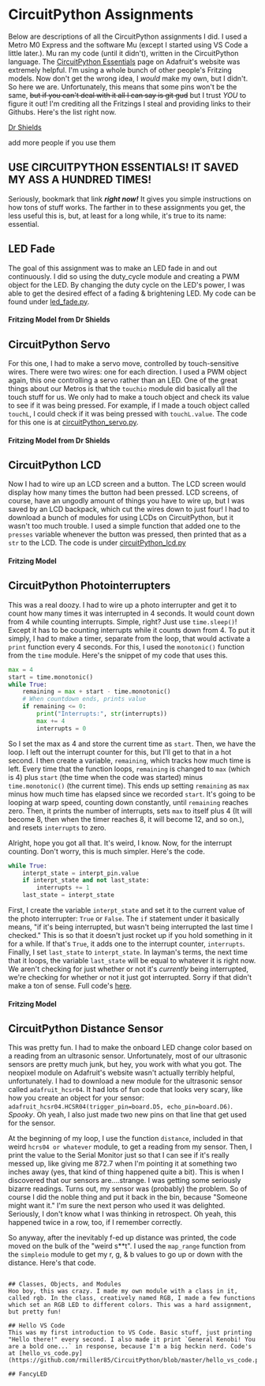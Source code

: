 # CircuitPython Assignments

Below are descriptions of all the CircuitPython assignments I did. I used a Metro M0 Express and the software Mu (except I started using VS Code a little later.). Mu ran my code (until it didn't), written in the CircuitPython language. The [CircuitPython Essentials](https://learn.adafruit.com/circuitpython-essentials) page on Adafruit's website was extremely helpful. I'm using a whole bunch of other people's Fritzing models. Now don't get the wrong idea, I *would* make my own, but I didn't. So here we are. Unfortunately, this means that some pins won't be the same, ~~but if you can't deal with it all I can say is git gud~~ but I trust *YOU* to figure it out! I'm crediting all the Fritzings I steal and providing links to their Githubs. Here's the list right now.

[Dr Shields](https://github.com/DoctorShields)

add more people if you use them

## USE CIRCUITPYTHON ESSENTIALS! IT SAVED MY ASS A HUNDRED TIMES!
Seriously, bookmark that link **_right now!_** It gives you simple instructions on how tons of stuff works. The farther in to these assignments you get, the less useful this is, but, at least for a long while, it's true to its name: essential.

## LED Fade
The goal of this assignment was to make an LED fade in and out continuously. I did so using the duty_cycle module and creating a PWM object for the LED. By changing the duty cycle on the LED's power, I was able to get the desired effect of a fading & brightening LED. My code can be found under [led_fade.py](https://github.com/rmiller85/CircuitPython/blob/master/led_fade.py).
#### Fritzing Model from Dr Shields

## CircuitPython Servo
For this one, I had to make a servo move, controlled by touch-sensitive wires. There were two wires: one for each direction. I used a PWM object again, this one controlling a servo rather than an LED. One of the great things about our Metros is that the `touchio` module did basically all the touch stuff for us. We only had to make a touch object and check its value to see if it was being pressed. For example, if I made a touch object called `touchL`, I could check if it was being pressed with `touchL.value`. The code for this one is at [circuitPython_servo.py](https://github.com/rmiller85/CircuitPython/blob/master/circuitPython_servo.py).
#### Fritzing Model from Dr Shields

## CircuitPython LCD
Now I had to wire up an LCD screen and a button. The LCD screen would display how many times the button had been pressed. LCD screens, of course, have an ungodly amount of things you have to wire up, but I was saved by an LCD backpack, which cut the wires down to just four! I had to download a bunch of modules for using LCDs on CircuitPython, but it wasn't too much trouble. I used a simple function that added one to the `presses` variable whenever the button was pressed, then printed that as a `str` to the LCD. The code is under [circuitPython_lcd.py](https://github.com/rmiller85/CircuitPython/blob/master/circuitPython_lcd.py)
#### Fritzing Model

## CircuitPython Photointerrupters
This was a real doozy. I had to wire up a photo interrupter and get it to count how many times it was interrupted in 4 seconds. It would count down from 4 while counting interrupts. Simple, right? Just use `time.sleep()`! Except it has to be counting interrupts while it counts down from 4. To put it simply, I had to make a timer, separate from the loop, that would activate a `print` function every 4 seconds. For this, I used the `monotonic()` function from the `time` module. Here's the snippet of my code that uses this.

```python
max = 4
start = time.monotonic()
while True:
    remaining = max + start - time.monotonic()
    # When countdown ends, prints value
    if remaining <= 0:
        print("Interrupts:", str(interrupts))
        max += 4
        interrupts = 0
```
So I set the max as 4 and store the current time as `start`. Then, we have the loop. I left out the interrupt counter for this, but I'll get to that in a hot second. I then create a variable, `remaining`, which tracks how much time is left. Every time that the function loops, `remaining` is changed to `max` (which is 4) plus `start` (the time when the code was started) minus `time.monotonic()` (the current time). This ends up setting `remaining` as `max` minus how much time has elapsed since we recorded `start`. It's going to be looping at warp speed, counting down constantly, until `remaining` reaches zero. Then, it prints the number of interrupts, sets `max` to itself plus 4 (It will become 8, then when the timer reaches 8, it will become 12, and so on.), and resets `interrupts` to zero.

Alright, hope you got all that. It's weird, I know. Now, for the interrupt counting. Don't worry, this is much simpler. Here's the code.

```python
while True:
    interpt_state = interpt_pin.value
    if interpt_state and not last_state:
        interrupts += 1
    last_state = interpt_state
```

First, I create the variable `interpt_state` and set it to the current value of the photo interrupter: `True` or `False`. The `if` statement under it basically means, "if it's being interrupted, but wasn't being interrupted the last time I checked." This is so that it doesn't just rocket up if you hold something in it for a while. If that's `True`, it adds one to the interrupt counter, `interrupts`. Finally, I set `last_state` to `interpt_state`. In layman's terms, the next time that it loops, the variable `last_state` will be equal to whatever it is right now. We aren't checking for just whether or not it's *currently* being interrupted, we're checking for whether or not it just got interrupted. Sorry if that didn't make a ton of sense. Full code's [here](https://github.com/rmiller85/CircuitPython/blob/master/photo_interrupt.py).
#### Fritzing Model

## CircuitPython Distance Sensor
This was pretty fun. I had to make the onboard LED change color based on a reading from an ultrasonic sensor. Unfortunately, most of our ultrasonic sensors are pretty much junk, but hey, you work with what you got. The neopixel module on Adafruit's website wasn't actually terribly helpful, unfortunately. I had to download a new module for the ultrasonic sensor called `adafruit_hcsr04`. It had lots of fun code that looks very scary, like how you create an object for your sensor: `adafruit_hcsr04.HCSR04(trigger_pin=board.D5, echo_pin=board.D6)`. *Spooky*. Oh yeah, I also just made two new pins on that line that get used for the sensor. 

At the beginning of my loop, I use the function `distance`, included in that weird `hcrs04 or whatever` module, to get a reading from my sensor. Then, I print the value to the Serial Monitor just so that I can see if it's really messed up, like giving me 872.7 when I'm pointing it at something two inches away (yes, that kind of thing happened quite a bit). This is when I discovered that our sensors are....strange. I was getting some seriously bizarre readings. Turns out, my sensor was (probably) the problem. So of course I did the noble thing and put it back in the bin, because "Someone might want it." I'm sure the next person who used it was delighted. Seriously, I don't know what I was thinking in retrospect. Oh yeah, this happened twice in a row, too, if I remember correctly.

So anyway, after the inevitably f-ed up distance was printed, the code moved on the bulk of the "weird s**t". I used the `map_range` function from the `simpleio` module to get my r, g, & b values to go up or down with the distance. Here's that code.

```

## Classes, Objects, and Modules
Hoo boy, this was crazy. I made my own module with a class in it, called rgb. In the class, creatively named RGB, I made a few functions which set an RGB LED to different colors. This was a hard assignment, but pretty fun!

## Hello VS Code
This was my first introduction to VS Code. Basic stuff, just printing "Hello there!" every second. I also made it print `General Kenobi! You are a bold one...` in response, because I'm a big heckin nerd. Code's at [hello_vs_code.py](https://github.com/rmiller85/CircuitPython/blob/master/hello_vs_code.py).

## FancyLED
